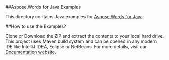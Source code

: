 ##Aspose.Words for Java Examples

This directory contains Java examples for [Aspose.Words for Java](http://www.aspose.com/java/word-component.aspx).

##How to use the Examples?

Clone or Download the ZIP and extract the contents to your local hard drive. This project uses Maven build system and can be opened in any modern IDE like IntelliJ IDEA, Eclipse or NetBeans. For more details, visit our [Documentation website](http://www.aspose.com/docs/display/wordsjava/How+to+Run+the+Examples).
